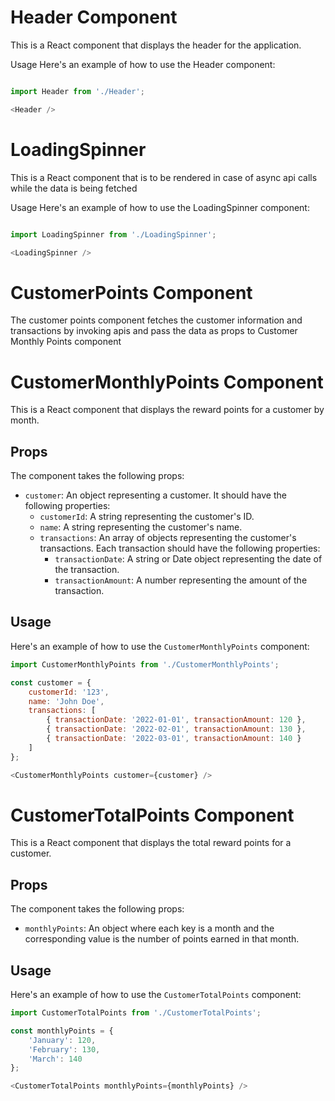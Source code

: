 # Header Component
This is a React component that displays the header for the application.

Usage
Here's an example of how to use the Header component:

```javascript

import Header from './Header';

<Header />

```
# LoadingSpinner
This is a React component that is to be rendered in case of async api calls while the data is being fetched  

Usage
Here's an example of how to use the LoadingSpinner component:

```javascript

import LoadingSpinner from './LoadingSpinner';

<LoadingSpinner />

```

# CustomerPoints Component

The customer points component fetches the customer information and transactions by invoking apis and pass the data as props to Customer Monthly Points component


# CustomerMonthlyPoints Component

This is a React component that displays the reward points for a customer by month.

## Props

The component takes the following props:

- `customer`: An object representing a customer. It should have the following properties:
  - `customerId`: A string representing the customer's ID.
  - `name`: A string representing the customer's name.
  - `transactions`: An array of objects representing the customer's transactions. Each transaction should have the following properties:
    - `transactionDate`: A string or Date object representing the date of the transaction.
    - `transactionAmount`: A number representing the amount of the transaction.

## Usage

Here's an example of how to use the `CustomerMonthlyPoints` component:

```javascript
import CustomerMonthlyPoints from './CustomerMonthlyPoints';

const customer = {
    customerId: '123',
    name: 'John Doe',
    transactions: [
        { transactionDate: '2022-01-01', transactionAmount: 120 },
        { transactionDate: '2022-02-01', transactionAmount: 130 },
        { transactionDate: '2022-03-01', transactionAmount: 140 }
    ]
};

<CustomerMonthlyPoints customer={customer} />

```

# CustomerTotalPoints Component

This is a React component that displays the total reward points for a customer.

## Props

The component takes the following props:

- `monthlyPoints`: An object where each key is a month and the corresponding value is the number of points earned in that month.

## Usage

Here's an example of how to use the `CustomerTotalPoints` component:

```javascript
import CustomerTotalPoints from './CustomerTotalPoints';

const monthlyPoints = {
    'January': 120,
    'February': 130,
    'March': 140
};

<CustomerTotalPoints monthlyPoints={monthlyPoints} />